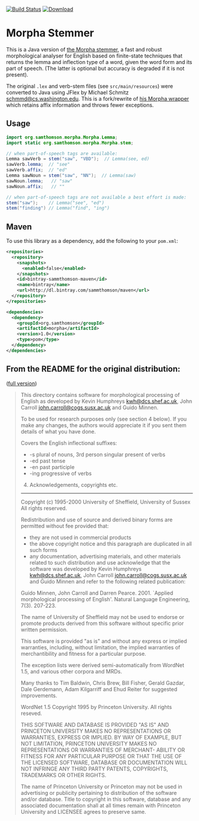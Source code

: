 [![Build Status](https://travis-ci.org/sammthomson/morpha.svg?branch=master)](https://travis-ci.org/sammthomson/morpha)
[ ![Download](https://api.bintray.com/packages/sammthomson/maven/morpha/images/download.svg) ](https://bintray.com/sammthomson/maven/morpha/_latestVersion)

Morpha Stemmer
==============

This is a Java version of [the Morpha stemmer](http://www.informatics.sussex.ac.uk/research/groups/nlp/carroll/morph.html),
a fast and robust morphological analyser for English based on finite-state
techniques that returns the lemma and inflection type of a word, given the word
form and its part of speech. (The latter is optional but accuracy is degraded
if it is not present).

The original `.lex` and verb-stem files (see `src/main/resources`) were converted to Java using JFlex by Michael Schmitz <schmmd@cs.washington.edu>.
This is a fork/rewrite of [his Morpha wrapper](https://github.com/knowitall/morpha) which retains affix information and
throws fewer exceptions.


Usage
---

```java
import org.samthomson.morpha.Morpha.Lemma;
import static org.samthomson.morpha.Morpha.stem;

// when part-of-speech tags are available:
Lemma sawVerb = stem("saw", "VBD");  // Lemma(see, ed)
sawVerb.lemma;  // "see"
sawVerb.affix;  // "ed"
Lemma sawNoun = stem("saw", "NN");  // Lemma(saw)
sawNoun.lemma;   // "saw"
sawNoun.affix;   // ""

// when part-of-speech tags are not available a best effort is made:
stem("saw");    // Lemma("see", "ed")
stem("finding") // Lemma("find", "ing")
```


Maven
---
To use this library as a dependency, add the following to your `pom.xml`:
```xml
<repositories>
  <repository>
    <snapshots>
      <enabled>false</enabled>
    </snapshots>
    <id>bintray-sammthomson-maven</id>
    <name>bintray</name>
    <url>http://dl.bintray.com/sammthomson/maven</url>
  </repository>
</repositories>
```
```xml
<dependencies>
  <dependency>
    <groupId>org.samthomson</groupId>
    <artifactId>morpha</artifactId>
    <version>1.0</version>
    <type>pom</type>
  </dependency>
</dependencies>
```


From the README for the original distribution:
---
([full version](src/main/resources/README))

> This directory contains software for morphological processing of English
> as developed by Kevin Humphreys <kwh@dcs.shef.ac.uk>, John Carroll
> <john.carroll@cogs.susx.ac.uk> and Guido Minnen.
> 
> To be used for research purposes only (see section 4 below). If you make
> any changes, the authors would appreciate it if you sent them details of
> what you have done.
> 
> Covers the English inflectional suffixes:
> *    -s     plural of nouns, 3rd person singular present of verbs
> *    -ed    past tense
> *    -en    past participle
> *    -ing   progressive of verbs
>
> 4. Acknowledgements, copyrights etc.
> ------------------------------------
> 
> Copyright (c) 1995-2000 University of Sheffield, University of Sussex
> All rights reserved.
> 
> Redistribution and use of source and derived binary forms are
> permitted without fee provided that:
> 
>   - they are not used in commercial products
>   - the above copyright notice and this paragraph are duplicated in
>     all such forms
>   - any documentation, advertising materials, and other materials
>     related to such distribution and use acknowledge that the software
>     was developed by Kevin Humphreys <kwh@dcs.shef.ac.uk>, John
>     Carroll <john.carroll@cogs.susx.ac.uk> and Guido Minnen
>     and refer to the following related publication:
> 
>   Guido Minnen, John Carroll and Darren Pearce. 2001. `Applied
>   morphological processing of English'. Natural Language Engineering,
>   7(3). 207-223.
> 
> The name of University of Sheffield may not be used to endorse or
> promote products derived from this software without specific prior
> written permission.
>   
> This software is provided "as is" and without any express or implied
> warranties, including, without limitation, the implied warranties of
> merchantibility and fitness for a particular purpose.
> 
> The exception lists were derived semi-automatically from WordNet 1.5,
> and various other corpora and MRDs.
> 
> Many thanks to Tim Baldwin, Chris Brew, Bill Fisher, Gerald Gazdar,
> Dale Gerdemann, Adam Kilgarriff and Ehud Reiter for suggested
> improvements.
> 
> WordNet 1.5 Copyright 1995 by Princeton University.
> All rights reseved.
> 
> THIS SOFTWARE AND DATABASE IS PROVIDED "AS IS" AND PRINCETON
> UNIVERSITY MAKES NO REPRESENTATIONS OR WARRANTIES, EXPRESS OR IMPLIED.
> BY WAY OF EXAMPLE, BUT NOT LIMITATION, PRINCETON UNIVERSITY MAKES NO
> REPRESENTATIONS OR WARRANTIES OF MERCHANT- ABILITY OR FITNESS FOR ANY
> PARTICULAR PURPOSE OR THAT THE USE OF THE LICENSED SOFTWARE, DATABASE
> OR DOCUMENTATION WILL NOT INFRINGE ANY THIRD PARTY PATENTS,
> COPYRIGHTS, TRADEMARKS OR OTHER RIGHTS.
> 
> The name of Princeton University or Princeton may not be used in
> advertising or publicity pertaining to distribution of the software
> and/or database.  Title to copyright in this software, database and
> any associated documentation shall at all times remain with Princeton
> University and LICENSEE agrees to preserve same.
